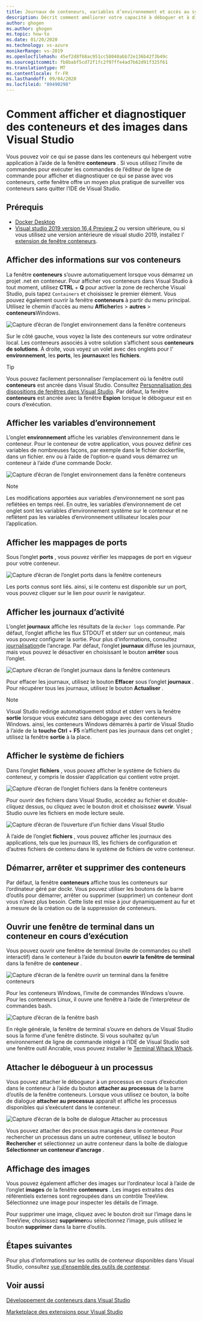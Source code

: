 ```yaml
---
title: Journaux de conteneurs, variables d’environnement et accès au système de fichiers de l’ancrage
description: Décrit comment améliorer votre capacité à déboguer et à diagnostiquer vos applications basées sur des conteneurs dans Visual Studio à l’aide d’une fenêtre outil pour voir ce qui se passe dans les conteneurs qui hébergent votre application.
author: ghogen
ms.author: ghogen
ms.topic: how-to
ms.date: 01/20/2020
ms.technology: vs-azure
monikerRange: vs-2019
ms.openlocfilehash: 45ef2d8f68ac951cc58040abb72e136b42f3b49c
ms.sourcegitcommit: fb8babf5cd72f1fc2f97ffe4ad7b62d91f325f61
ms.translationtype: MT
ms.contentlocale: fr-FR
ms.lasthandoff: 09/04/2020
ms.locfileid: "89490298"
---
```

# <a name="how-to-view-and-diagnose-containers-and-images-in-visual-studio"></a>Comment afficher et diagnostiquer des conteneurs et des images dans Visual Studio

Vous pouvez voir ce qui se passe dans les conteneurs qui hébergent votre application à l’aide de la fenêtre **conteneurs** . Si vous utilisez l’invite de commandes pour exécuter les commandes de l’éditeur de ligne de commande pour afficher et diagnostiquer ce qui se passe avec vos conteneurs, cette fenêtre offre un moyen plus pratique de surveiller vos conteneurs sans quitter l’IDE de Visual Studio.

## <a name="prerequisites"></a>Prérequis

- [Docker Desktop](https://hub.docker.com/editions/community/docker-ce-desktop-windows)
- [Visual studio 2019 version 16,4 Preview 2](https://visualstudio.microsoft.com/downloads) ou version ultérieure, ou si vous utilisez une version antérieure de visual studio 2019, installez l' [extension de fenêtre conteneurs](https://marketplace.visualstudio.com/items?itemName=ms-azuretools.vs-containers-tools-extensions).

## <a name="view-information-about-your-containers"></a>Afficher des informations sur vos conteneurs

La fenêtre **conteneurs** s’ouvre automatiquement lorsque vous démarrez un projet .net en conteneur. Pour afficher vos conteneurs dans Visual Studio à tout moment, utilisez **CTRL** + **Q** pour activer la zone de recherche Visual Studio, puis tapez `Containers` et choisissez le premier élément. Vous pouvez également ouvrir la fenêtre **conteneurs** à partir du menu principal. Utilisez le chemin d’accès au menu **Afficher**les  >  **autres**  >  **conteneurs**Windows.  

![Capture d’écran de l’onglet environnement dans la fenêtre conteneurs](media/view-and-diagnose-containers/container-window.png)

Sur le côté gauche, vous voyez la liste des conteneurs sur votre ordinateur local. Les conteneurs associés à votre solution s’affichent sous **conteneurs de solutions**. À droite, vous voyez un volet avec des onglets pour l' **environnement**, les **ports**, les **journaux**et les **fichiers**.

> [!TIP]
> Vous pouvez facilement personnaliser l’emplacement où la fenêtre outil **conteneurs** est ancrée dans Visual Studio. Consultez [Personnalisation des dispositions de fenêtres dans Visual Studio](../ide/customizing-window-layouts-in-visual-studio.md). Par défaut, la fenêtre **conteneurs** est ancrée avec la fenêtre **Espion** lorsque le débogueur est en cours d’exécution.

## <a name="view-environment-variables"></a>Afficher les variables d’environnement

L’onglet **environnement** affiche les variables d’environnement dans le conteneur. Pour le conteneur de votre application, vous pouvez définir ces variables de nombreuses façons, par exemple dans le fichier dockerfile, dans un fichier. env ou à l’aide de l’option-e quand vous démarrez un conteneur à l’aide d’une commande Dockr.

![Capture d’écran de l’onglet environnement dans la fenêtre conteneurs](media/view-and-diagnose-containers/containers-environment-vars.png)

> [!NOTE]
> Les modifications apportées aux variables d’environnement ne sont pas reflétées en temps réel. En outre, les variables d’environnement de cet onglet sont les variables d’environnement système sur le conteneur et ne reflètent pas les variables d’environnement utilisateur locales pour l’application.

## <a name="view-port-mappings"></a>Afficher les mappages de ports

Sous l’onglet **ports** , vous pouvez vérifier les mappages de port en vigueur pour votre conteneur.

![Capture d’écran de l’onglet ports dans la fenêtre conteneurs](media/view-and-diagnose-containers/containers-ports.png)

Les ports connus sont liés. ainsi, si le contenu est disponible sur un port, vous pouvez cliquer sur le lien pour ouvrir le navigateur.

## <a name="view-logs"></a>Afficher les journaux d’activité

L’onglet **journaux** affiche les résultats de la `docker logs` commande. Par défaut, l’onglet affiche les flux STDOUT et stderr sur un conteneur, mais vous pouvez configurer la sortie. Pour plus d’informations, consultez [journalisation](https://docs.docker.com/config/containers/logging/)de l’ancrage.  Par défaut, l’onglet **journaux** diffuse les journaux, mais vous pouvez le désactiver en choisissant le bouton **arrêter** sous l’onglet.

![Capture d’écran de l’onglet journaux dans la fenêtre conteneurs](media/view-and-diagnose-containers/containers-logs.png)

Pour effacer les journaux, utilisez le bouton **Effacer** sous l’onglet **journaux** .  Pour récupérer tous les journaux, utilisez le bouton **Actualiser** .

> [!NOTE]
> Visual Studio redirige automatiquement stdout et stderr vers la fenêtre **sortie** lorsque vous exécutez sans débogage avec des conteneurs Windows. ainsi, les conteneurs Windows démarrés à partir de Visual Studio à l’aide de la **touche Ctrl** + **F5** n’affichent pas les journaux dans cet onglet ; utilisez la fenêtre **sortie** à la place.

## <a name="view-the-filesystem"></a>Afficher le système de fichiers

Dans l’onglet **fichiers** , vous pouvez afficher le système de fichiers du conteneur, y compris le dossier d’application qui contient votre projet.

![Capture d’écran de l’onglet fichiers dans la fenêtre conteneurs](media/view-and-diagnose-containers/container-filesystem.png)

Pour ouvrir des fichiers dans Visual Studio, accédez au fichier et double-cliquez dessus, ou cliquez avec le bouton droit et choisissez **ouvrir**. Visual Studio ouvre les fichiers en mode lecture seule.

![Capture d’écran de l’ouverture d’un fichier dans Visual Studio](media/view-and-diagnose-containers/container-file-open.png)

À l’aide de l’onglet **fichiers** , vous pouvez afficher les journaux des applications, tels que les journaux IIS, les fichiers de configuration et d’autres fichiers de contenu dans le système de fichiers de votre conteneur.

## <a name="start-stop-and-remove-containers"></a>Démarrer, arrêter et supprimer des conteneurs

Par défaut, la fenêtre **conteneurs** affiche tous les conteneurs sur l’ordinateur géré par dockr. Vous pouvez utiliser les boutons de la barre d’outils pour démarrer, arrêter ou supprimer (supprimer) un conteneur dont vous n’avez plus besoin.  Cette liste est mise à jour dynamiquement au fur et à mesure de la création ou de la suppression de conteneurs.

## <a name="open-a-terminal-window-in-a-running-container"></a>Ouvrir une fenêtre de terminal dans un conteneur en cours d’exécution

Vous pouvez ouvrir une fenêtre de terminal (invite de commandes ou shell interactif) dans le conteneur à l’aide du bouton **ouvrir la fenêtre de terminal** dans la fenêtre de **conteneur** .

![Capture d’écran de la fenêtre ouvrir un terminal dans la fenêtre conteneurs](media/view-and-diagnose-containers/containers-open-terminal-window.png)

Pour les conteneurs Windows, l’invite de commandes Windows s’ouvre. Pour les conteneurs Linux, il ouvre une fenêtre à l’aide de l’interpréteur de commandes bash.

![Capture d’écran de la fenêtre bash](media/view-and-diagnose-containers/container-bash-window.png)

En règle générale, la fenêtre de terminal s’ouvre en dehors de Visual Studio sous la forme d’une fenêtre distincte. Si vous souhaitez qu’un environnement de ligne de commande intégré à l’IDE de Visual Studio soit une fenêtre outil Ancrable, vous pouvez installer le [Terminal Whack Whack](https://marketplace.visualstudio.com/items?itemName=DanielGriffen.WhackWhackTerminal).

## <a name="attach-the-debugger-to-a-process"></a>Attacher le débogueur à un processus

Vous pouvez attacher le débogueur à un processus en cours d’exécution dans le conteneur à l’aide du bouton **attacher au processus** de la barre d’outils de la fenêtre conteneurs. Lorsque vous utilisez ce bouton, la boîte de dialogue **attacher au processus** apparaît et affiche les processus disponibles qui s’exécutent dans le conteneur.  

![Capture d’écran de la boîte de dialogue Attacher au processus](media/view-and-diagnose-containers/containers-attach-to-process.jpg)

Vous pouvez attacher des processus managés dans le conteneur. Pour rechercher un processus dans un autre conteneur, utilisez le bouton **Rechercher** et sélectionnez un autre conteneur dans la boîte de dialogue **Sélectionner un conteneur d’ancrage** .

## <a name="viewing-images"></a>Affichage des images

Vous pouvez également afficher des images sur l’ordinateur local à l’aide de l’onglet **images** de la fenêtre **conteneurs** . Les images extraites des référentiels externes sont regroupées dans un contrôle TreeView. Sélectionnez une image pour inspecter les détails de l’image.

Pour supprimer une image, cliquez avec le bouton droit sur l’image dans le TreeView, choisissez **supprimer**ou sélectionnez l’image, puis utilisez le bouton **supprimer** dans la barre d’outils.

## <a name="next-steps"></a>Étapes suivantes

Pour plus d’informations sur les outils de conteneur disponibles dans Visual Studio, consultez [vue d’ensemble des outils de conteneur](overview.md).

## <a name="see-also"></a>Voir aussi

[Développement de conteneurs dans Visual Studio](./index.yml)

[Marketplace des extensions pour Visual Studio](https://marketplace.visualstudio.com/)